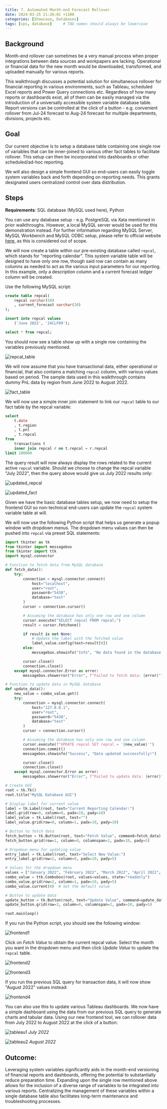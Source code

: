 ```yaml
---
title: 7. Automated Month-end Forecast Rollover
date: 2024-03-25 21:26:01 +1100
categories: [Showcase, Databases]
tags: [vps, database]     # TAG names should always be lowercase
---
```


## Background

Month-end rollover can sometimes be a very manual process when proper integrations  between data sources and workpapers are lacking. Operational or financial data for the new month would be downloaded, transformed, and uploaded manually for various reports. 

This walkthrough discusses a potential solution for simultaneous rollover for financial reporting in various environments, such as Tableau, scheduled Excel reports and Power Query connections etc. Regardless of how many reports or dashboards exist, all of them can be easily managed via the introduction of a universally accessible system variable database table. Report versions can be controlled at the click of a button - e.g. convenient rollover from Jul-24 forecast to Aug-24 forecast for multiple departments, divisions, projects etc.

## Goal

Our current objective is to setup a database table containing one single row of variables that can be inner-joined to various other fact tables to facilitate rollover. This setup can then be incorporated into dashboards or other scheduled/ad-hoc reporting.

We will also design a simple frontend GUI so end-users can easily toggle system variables back and forth depending on reporting needs. This grants designated users centralized control over data distribution.

## Steps

**Requirements**: SQL database (MySQL used here), Python

You can use any database setup - e.g. PostgreSQL via Xata mentioned in prior walkthroughs. However, a local MySQL server would be used for this demonstration instead. For further information regarding MySQL Server, MySQL Workbench and MySQL ODBC setup, please refer to official website [here](https://www.mysql.com/), as this is considered out of scope.

We will now create a table within our pre-existing database called ```repcal```, which stands for "reporting calendar". This system variable table will be designed to have only one row, though said row can contain as many columns as needed to act as the various input parameters for our reporting. In this example, only a description column and a current forecast ledger column will be created.

Use the following MySQL script:

```sql
create table repcal(
    repcal varchar(50)
    , current_forecast varchar(20)
);

insert into repcal values
    ('June 2022', '24CLF09');

select * from repcal;
```

You should now see a table show up with a single row containing the variables previously mentioned.

![repcal_table](assets/repcal/repcal1.png)

We will now assume that you have transactional data, either operational or financial, that also contains a matching ```repcal``` column, with various values based on period. The sample data used in this walkthrough contains dummy PnL data by region from June 2022 to August 2022.

![fact_table](assets/repcal/repcal2.png)

We will now use a simple inner join statement to link our ```repcal``` table to our fact table by the repcal variable:

```sql
select
    t.date
    , t.region
    , t.pnl
    , t.repcal
from
    transactions t 
    inner join repcal r on t.repcal = r.repcal
limit 100000
```

The query result will now always display the rows related to the current active ```repcal``` variable. Should we choose to change the repcal variable "July 2022", then the query above would give us July 2022 results only:

![updated_repcal](assets/repcal/repcal3.png)

![updated_fact](assets/repcal/repcal4.png)

Given we have the basic database tables setup, we now need to setup the frontend GUI so non-technical end-users can update the ```repcal``` system variable table at will.

We will now use the following Python script that helps us generate a popup window with dropdown menus. The dropdown menu values can then be pushed into ```repcal``` via preset SQL statements:

```python
import tkinter as tk
from tkinter import messagebox
from tkinter import ttk
import mysql.connector

# Function to fetch data from MySQL database
def fetch_data():
    try:
        connection = mysql.connector.connect(
            host="localhost",
            user="root",
            password="5438",
            database="test"
        )
        cursor = connection.cursor()

        # Assuming the database has only one row and one column
        cursor.execute("SELECT repcal FROM repcal;")
        result = cursor.fetchone()

        if result is not None:
            # Update the label with the fetched value
            label_value.config(text=result[0])
        else:
            messagebox.showinfo("Info", "No data found in the database.")

        cursor.close()
        connection.close()
    except mysql.connector.Error as error:
        messagebox.showerror("Error", f"Failed to fetch data: {error}")

# Function to update data in MySQL database
def update_data():
    new_value = combo_value.get()
    try:
        connection = mysql.connector.connect(
            host="127.0.0.1",
            user="root",
            password="5438",
            database="test"
        )
        cursor = connection.cursor()

        # Assuming the database has only one row and one column
        cursor.execute(f"UPDATE repcal SET repcal = '{new_value}'")
        connection.commit()
        messagebox.showinfo("Success", "Data updated successfully!")

        cursor.close()
        connection.close()
    except mysql.connector.Error as error:
        messagebox.showerror("Error", f"Failed to update data: {error}")

# Create GUI
root = tk.Tk()
root.title("MySQL Database GUI")

# Display label for current value
label = tk.Label(root, text="Current Reporting Calendar:")
label.grid(row=0, column=0, padx=10, pady=10)
label_value = tk.Label(root, text="")
label_value.grid(row=0, column=1, padx=10, pady=10)

# Button to fetch data
fetch_button = tk.Button(root, text="Fetch Value", command=fetch_data)
fetch_button.grid(row=1, column=0, columnspan=2, padx=10, pady=5)

# Dropdown menu for updating value
entry_label = tk.Label(root, text="Select New Value:")
entry_label.grid(row=2, column=0, padx=10, pady=5)

# Values for the dropdown menu
values = ["January 2022", "February 2022", "March 2022", "April 2022", "May 2022", "June 2022", "July 2022", "August 2022", "September 2022", "October 2022", "November 2022", "December 2022"]
combo_value = ttk.Combobox(root, values=values, state="readonly")
combo_value.grid(row=2, column=1, padx=10, pady=5)
combo_value.current(0)  # Set the default value

# Button to update data
update_button = tk.Button(root, text="Update Value", command=update_data)
update_button.grid(row=3, column=0, columnspan=2, padx=10, pady=5)

root.mainloop()

```

If you run the Python script, you should see the following window:

![frontend1](assets/repcal/repcal5.png)

Click on _Fetch Value_ to obtain the current repcal value. Select the month you want in the dropdown menu and then click _Update Value_ to update the ```repcal``` table.

![frontend2](assets/repcal/repcal6.png)

![frontend3](assets/repcal/repcal7.png)

If you run the previous SQL query for transaction data, it will now show "August 2022" values instead:

![frontend4](assets/repcal/repcal8.png)

You can also use this to update various Tableau dashboards. We now have a simple dashboard using the data from our previous SQL query to generate charts and tabular data. Using our new frontend tool, we can rollover data from July 2022 to August 2022 at the click of a button:

![tableau1](assets/repcal/repcal9.png)
*July 2022*

![tableau2](assets/repcal/repcal10.png)
*August 2022*

## Outcome:

Leveraging system variables significantly aids in the month-end versioning of financial reports and dashboards, offering the potential to substantially reduce preparation time. Expanding upon the single row mentioned above allows for the inclusion of a diverse range of variables to be integrated into various reports. Centralizing the management of these variables within a single database table also facilitates long-term maintenance and troubleshooting processes.
